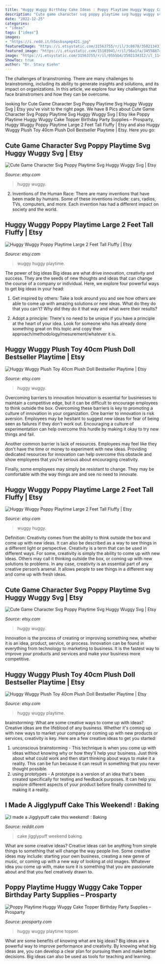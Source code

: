 ```yaml
---
title: "Huggy Wuggy Birthday Cake Ideas : Poppy Playtime Huggy Wuggy Cake Topper Birthday Party Supplies – Prosparty"
description: "Cute game character svg poppy playtime svg huggy wuggy svg"
date: "2022-12-25"
categories:
- "ideas"
tags: ["ideas"]
images:
- "https://i.redd.it/h5osbsnpmp421.jpg"
featuredImage: "https://i.etsystatic.com/31563755/r/il/3c8678/3502134310/il_1588xN.3502134310_4env.jpg"
featured_image: "https://i.etsystatic.com/15103941/r/il/56a1fa/3455887490/il_1588xN.3455887490_sw0x.jpg"
image: "https://i.etsystatic.com/31563755/r/il/0555b4/3502134312/il_1140xN.3502134312_86oz.jpg"
ShowToc: true
author: "Dr. Stacy Kiehn"
---
```



The challenges of brainstroming.
There are many challenges to brainstroming, including its ability to generate insights and solutions, and its impact on organizations. In this article, we explore four key challenges that face brainstromers and how they can be overcome.

	

		
looking for Cute Game Character Svg Poppy Playtime Svg Huggy Wuggy Svg | Etsy you've visit to the right page. We have 8 Pics about Cute Game Character Svg Poppy Playtime Svg Huggy Wuggy Svg | Etsy like Poppy Playtime Huggy Wuggy Cake Topper Birthday Party Supplies – Prosparty, Huggy Wuggy Poppy Playtime Large 2 Feet Tall Fluffy | Etsy and also Huggy Wuggy Plush Toy 40cm Plush Doll Bestseller Playtime | Etsy. Here you go:
		
    
## Cute Game Character Svg Poppy Playtime Svg Huggy Wuggy Svg | Etsy

<img loading=lazy src="https://i.etsystatic.com/26950068/r/il/74caf0/3546022561/il_1588xN.3546022561_koqh.jpg" onerror="this.onerror=null;this.src='https://tse4.mm.bing.net/th?id=OIP.dM1UlCNYWHkLTTIKB6NzUQHaHa&amp;pid=15.1';" alt="Cute Game Character Svg Poppy Playtime Svg Huggy Wuggy Svg | Etsy">

_Source: etsy.com_

>huggy wuggy. 

	

2. Inventions of the Human Race:
There are many inventions that have been made by humans. Some of these inventions include: cars, radios, TVs, computers, and more. Each invention has had a different impact on society and the world.

    
## Huggy Wuggy Poppy Playtime Large 2 Feet Tall Fluffy | Etsy

<img loading=lazy src="https://i.etsystatic.com/15103941/r/il/56a1fa/3455887490/il_fullxfull.3455887490_sw0x.jpg" onerror="this.onerror=null;this.src='https://tse2.mm.bing.net/th?id=OIP.LCSo56ilx8pTGgsyQh-v9wHaHa&amp;pid=15.1';" alt="Huggy Wuggy Poppy Playtime Large 2 Feet Tall Fluffy | Etsy">

_Source: etsy.com_

>wuggy huggy playtime. 

	

The power of big ideas
Big ideas are what drive innovation, creativity and success. They are the seeds of new thoughts and ideas that can change the course of a company or individual. Here, we explore four powerful ways to get big ideas in your head:
1. Get inspired by others: Take a look around you and see how others are able to come up with amazing solutions or new ideas. What do they do that you can't? Why did they do it that way and what were their results?

2. Adopt a principle: There's no need to be unique if you have a principle at the heart of your idea. Look for someone who has already done something great on this topic and copy their approach/methodology/mesurement/whatever it is.

    
## Huggy Wuggy Plush Toy 40cm Plush Doll Bestseller Playtime | Etsy

<img loading=lazy src="https://i.etsystatic.com/31563755/r/il/0555b4/3502134312/il_1140xN.3502134312_86oz.jpg" onerror="this.onerror=null;this.src='https://tse2.mm.bing.net/th?id=OIP.8yhOESUg-8ksbE8u7WOJyAHaHa&amp;pid=15.1';" alt="Huggy Wuggy Plush Toy 40cm Plush Doll Bestseller Playtime | Etsy">

_Source: etsy.com_

>huggy wuggy. 

	

Overcoming barriers to innovation
Innovation is essential for businesses to maintain a competitive edge, but it can be difficult to encourage employees to think outside the box. Overcoming these barriers is key to promoting a culture of innovation in your organization.
One barrier to innovation is risk aversion. Employees may be hesitant to suggest new ideas for fear of being seen as failures if they don't work out. Encouraging a culture of experimentation can help overcome this hurdle by making it okay to try new things and fail.

Another common barrier is lack of resources. Employees may feel like they don't have the time or money to experiment with new ideas. Providing dedicated resources for innovation can help overcome this obstacle and show employees that you're serious about encouraging creativity.

Finally, some employees may simply be resistant to change. They may be comfortable with the way things are and see no need to innovate.

    
## Huggy Wuggy Poppy Playtime Large 2 Feet Tall Fluffy | Etsy

<img loading=lazy src="https://i.etsystatic.com/15103941/r/il/56a1fa/3455887490/il_1588xN.3455887490_sw0x.jpg" onerror="this.onerror=null;this.src='https://tse1.mm.bing.net/th?id=OIP.TwIvVyLkK-otqt0GJnNB9QHaHa&amp;pid=15.1';" alt="Huggy Wuggy Poppy Playtime Large 2 Feet Tall Fluffy | Etsy">

_Source: etsy.com_

>wuggy huggy. 

	

Definition: Creativity comes from the ability to think outside the box and come up with new ideas. It can also be described as a way to see things in a different light or perspective.
Creativity is a term that can be used in different ways. For some, creativity is simply the ability to come up with new ideas. Others may call it thinking outside the box, or coming up with new solutions to problems. In any case, creativity is an essential part of any creative person’s arsenal. It allows people to see things in a different way and come up with fresh ideas.

    
## Cute Game Character Svg Poppy Playtime Svg Huggy Wuggy Svg | Etsy

<img loading=lazy src="https://i.etsystatic.com/26950068/r/il/44a7e4/3498383444/il_1140xN.3498383444_28ga.jpg" onerror="this.onerror=null;this.src='https://tse4.mm.bing.net/th?id=OIP.JielUMMCsrrS_fR52VGlDQHaDp&amp;pid=15.1';" alt="Cute Game Character Svg Poppy Playtime Svg Huggy Wuggy Svg | Etsy">

_Source: etsy.com_

>huggy wuggy. 

	

Innovation is the process of creating or improving something new, whether it is an idea, product, service, or process. Innovation can be found in everything from technology to marketing to business. It is the fastest way to improve your products and services and make your business more competitive.

    
## Huggy Wuggy Plush Toy 40cm Plush Doll Bestseller Playtime | Etsy

<img loading=lazy src="https://i.etsystatic.com/31563755/r/il/3c8678/3502134310/il_1588xN.3502134310_4env.jpg" onerror="this.onerror=null;this.src='https://tse4.mm.bing.net/th?id=OIP.JnQJjGhg36x1rzZ078bJBAHaHa&amp;pid=15.1';" alt="Huggy Wuggy Plush Toy 40cm Plush Doll Bestseller Playtime | Etsy">

_Source: etsy.com_

>huggy wuggy playtime. 

	

brainstorming: What are some creative ways to come up with ideas?
Creative ideas are the lifeblood of any business. Whether it's coming up with new ways to market your company or coming up with new products or services, creativity is key. Here are a few creative ideas to get you started: 
1. unconscious brainstorming - This technique is when you come up with ideas without knowing why or how they'll help your business. Just think about what could work and then start thinking about ways to make it a reality. This can be fun because it can result in something that you never thought possible. 
2. using prototypes - A prototype is a version of an idea that's been created specifically for testing and feedback purposes. It can help you explore different aspects of your product before finally committed to making it a reality.

    
## I Made A Jigglypuff Cake This Weekend! : Baking

<img loading=lazy src="https://i.redd.it/h5osbsnpmp421.jpg" onerror="this.onerror=null;this.src='https://tse3.mm.bing.net/th?id=OIP.Vlf9ZUkWtPQ_6hfJC9sk4AHaI0&amp;pid=15.1';" alt="I made a Jigglypuff cake this weekend! : Baking">

_Source: reddit.com_

>cake jigglypuff weekend baking. 

	

What are some creative ideas?
Creative ideas can be anything from simple things to something that will change the way people live. Some creative ideas may include: starting your own business, creating a new genre of music, or coming up with a new way of looking at old images. Whatever idea you come up with, make sure it is something that you are passionate about and that you feel creatively drawn to.

    
## Poppy Playtime Huggy Wuggy Cake Topper Birthday Party Supplies – Prosparty

<img loading=lazy src="https://cdn.shopify.com/s/files/1/0243/3885/8018/products/PoppyPlaytimeHuggyWuggyCakeTopperBirthdayPartySupplies_2_300x300.jpg?v=1636966616" onerror="this.onerror=null;this.src='https://tse1.mm.bing.net/th?id=OIP.otuCDLFxXJjF8wVvCknEzAAAAA&amp;pid=15.1';" alt="Poppy Playtime Huggy Wuggy Cake Topper Birthday Party Supplies – Prosparty">

_Source: prosparty.com_

>huggy wuggy playtime topper. 

	

What are some benefits of knowing what are big ideas?
Big ideas are a powerful way to improve performance and creativity. By knowing what big ideas are, you can develop a clear plan for pursuing them and make better decisions. Big ideas can also be used as tools for teaching and learning.

